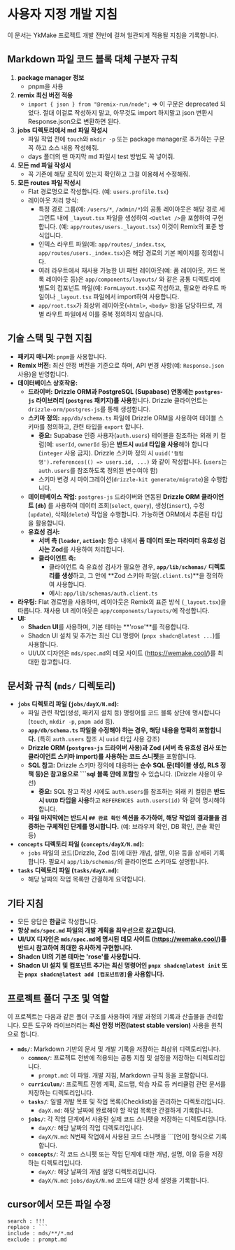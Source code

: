 # **사용자 지정 개발 지침**

이 문서는 YkMake 프로젝트 개발 전반에 걸쳐 일관되게 적용될 지침을 기록합니다.

## **Markdown 파일 코드 블록 대체 구분자 규칙**

1. **package manager 정보**
    - pnpm을 사용
2. **remix 최신 버전 적용**
    - `import { json } from "@remix-run/node";` => 이 구문은 deprecated 되었다. 절대 이걸로 작성하지 말고, 아무것도 import 하지말고 json 변환시 Response.json으로 변환하면 된다.
3. **jobs 디렉토리에서 md 파일 작성시**
    - 파일 작업 전에 `touch`와 `mkdir -p` 또는 package manager로 추가하는 구문 꼭 하고 소스 내용 작성해줘.
    - days 폴더의 맨 마지막 md 파일시 test 방법도 꼭 넣어줘.
4. **모든 md 파일 작성시**
    - 꼭 기존에 해당 로직이 있는지 확인하고 그걸 이용해서 수정해줘.
5. **모든 routes 파일 작성시**
    - Flat 경로명으로 작성합니다. (예: `users.profile.tsx`)
    - 레이아웃 처리 방식:
        - 특정 경로 그룹(예: `/users/*`, `/admin/*`)의 공통 레이아웃은 해당 경로 세그먼트 내에 `_layout.tsx` 파일을 생성하여 `<Outlet />`을 포함하여 구현합니다. (예: `app/routes/users._layout.tsx`) 이것이 Remix의 표준 방식입니다.
        - 인덱스 라우트 파일(예: `app/routes/_index.tsx`, `app/routes/users._index.tsx`)은 해당 경로의 기본 페이지를 정의합니다.
        - 여러 라우트에서 재사용 가능한 UI 패턴 레이아웃(예: 폼 레이아웃, 카드 목록 레이아웃 등)은 `app/components/layouts/` 와 같은 공통 디렉토리에 별도의 컴포넌트 파일(예: `FormLayout.tsx`)로 작성하고, 필요한 라우트 파일이나 `_layout.tsx` 파일에서 import하여 사용합니다.
        - `app/root.tsx`가 최상위 레이아웃(`<html>`, `<body>` 등)을 담당하므로, 개별 라우트 파일에서 이를 중복 정의하지 않습니다.

## **기술 스택 및 구현 지침**

- **패키지 매니저:** `pnpm`을 사용합니다.
- **Remix 버전:** 최신 안정 버전을 기준으로 하며, API 변경 사항(예: `Response.json` 사용)을 반영합니다.
- **데이터베이스 상호작용:**
    - **드라이버:** **Drizzle ORM과 PostgreSQL (Supabase) 연동에는 `postgres-js` 라이브러리 (`postgres` 패키지)를 사용**합니다. Drizzle 클라이언트는 `drizzle-orm/postgres-js`를 통해 생성합니다.
    - **스키마 정의:** `app/db/schema.ts` 파일에 Drizzle ORM을 사용하여 테이블 스키마를 정의하고, 관련 타입을 `export` 합니다.
        - **중요:** Supabase 인증 사용자(`auth.users`) 테이블을 참조하는 외래 키 컬럼(예: `userId`, `ownerId` 등)은 **반드시 `uuid` 타입을 사용**해야 합니다 (`integer` 사용 금지). Drizzle 스키마 정의 시 `uuid('컬럼명').references(() => users.id, ...)` 와 같이 작성합니다. (`users`는 `auth.users`를 참조하도록 정의된 변수여야 함)
        - 스키마 변경 시 마이그레이션(`drizzle-kit generate/migrate`)을 수행합니다.
    - **데이터베이스 작업:** `postgres-js` 드라이버와 연동된 **Drizzle ORM 클라이언트 (`db`)** 를 사용하여 데이터 조회(`select`, `query`), 생성(`insert`), 수정(`update`), 삭제(`delete`) 작업을 수행합니다. 가능하면 ORM에서 추론된 타입을 활용합니다.
    - **유효성 검사:**
        - **서버 측 (`loader`, `action`):** 함수 내에서 **폼 데이터 또는 파라미터 유효성 검사는 Zod**를 사용하여 처리합니다.
        - **클라이언트 측:**
            - 클라이언트 측 유효성 검사가 필요한 경우, **`app/lib/schemas/` 디렉토리를 생성**하고, 그 안에 **Zod 스키마 파일(`.client.ts`)**을 정의하여 사용합니다.
            - 예시: `app/lib/schemas/auth.client.ts`
- **라우팅:** Flat 경로명을 사용하며, 레이아웃은 Remix의 표준 방식 (`_layout.tsx`)을 따릅니다. 재사용 UI 레이아웃은 `app/components/layouts/`에 작성합니다.
- **UI:**
    - **Shadcn UI**를 사용하며, 기본 테마는 **'rose'**를 적용합니다.
    - Shadcn UI 설치 및 추가는 최신 CLI 명령어 (`pnpx shadcn@latest ...`)를 사용합니다.
    - UI/UX 디자인은 `mds/spec.md`의 데모 사이트 (https://wemake.cool/)를 최대한 참고합니다.

## **문서화 규칙 (`mds/` 디렉토리)**

- **`jobs` 디렉토리 파일 (`jobs/dayX/N.md`):**
    - 파일 관련 작업(생성, 패키지 설치 등) 명령어를 코드 블록 상단에 명시합니다 (`touch`, `mkdir -p`, `pnpm add` 등).
    - **`app/db/schema.ts` 파일을 수정해야 하는 경우, 해당 내용을 명확히 포함합니다.** (특히 `auth.users` 참조 시 `uuid` 타입 사용 강조)
    - **Drizzle ORM (`postgres-js` 드라이버 사용)과 Zod (서버 측 유효성 검사 또는 클라이언트 스키마 import)를 사용하는 코드 스니펫**을 포함합니다.
    - **SQL 참고:** Drizzle 스키마 정의에 대응하는 **순수 SQL 문(테이블 생성, RLS 정책 등)은 참고용으로 ```sql 블록 안에 포함**할 수 있습니다. (Drizzle 사용이 우선)
        - **중요:** SQL 참고 작성 시에도 `auth.users`를 참조하는 외래 키 컬럼은 **반드시 `UUID` 타입을 사용**하고 `REFERENCES auth.users(id)` 와 같이 명시해야 합니다.
    - **파일 마지막에는 반드시 `## 완료 확인` 섹션을 추가하여, 해당 작업의 결과물을 검증하는 구체적인 단계를 명시합니다.** (예: 브라우저 확인, DB 확인, 콘솔 확인 등)
- **`concepts` 디렉토리 파일 (`concepts/dayX/N.md`):**
    - `jobs` 파일의 코드(Drizzle, Zod 등)에 대한 개념, 설명, 이유 등을 상세히 기록합니다. 필요시 `app/lib/schemas/`의 클라이언트 스키마도 설명합니다.
- **`tasks` 디렉토리 파일 (`tasks/dayX.md`):**
    - 해당 날짜의 작업 목록만 간결하게 요약합니다.

## **기타 지침**

- 모든 응답은 **한글**로 작성합니다.
- **항상 `mds/spec.md` 파일의 개발 계획을 최우선으로 참고합니다.**
- **UI/UX 디자인은 `mds/spec.md`에 명시된 데모 사이트 (https://wemake.cool/)를 반드시 참고하여 최대한 유사하게 구현합니다.**
- **Shadcn UI의 기본 테마는 'rose'를 사용합니다.**
- **Shadcn UI 설치 및 컴포넌트 추가는 최신 명령어인 `pnpx shadcn@latest init` 또는 `pnpx shadcn@latest add [컴포넌트명]`을 사용합니다.**

## **프로젝트 폴더 구조 및 역할**

이 프로젝트는 다음과 같은 폴더 구조를 사용하여 개발 과정의 기록과 산출물을 관리합니다. 모든 도구와 라이브러리는 **최신 안정 버전(latest stable version)** 사용을 원칙으로 합니다.

- **`mds/`**: Markdown 기반의 문서 및 개발 기록을 저장하는 최상위 디렉토리입니다.
    - **`common/`**: 프로젝트 전반에 적용되는 공통 지침 및 설정을 저장하는 디렉토리입니다.
        - `prompt.md`: 이 파일. 개발 지침, Markdown 규칙 등을 포함합니다.
    - **`curriculum/`**: 프로젝트 진행 계획, 로드맵, 학습 자료 등 커리큘럼 관련 문서를 저장하는 디렉토리입니다.
    - **`tasks/`**: 일별 개발 목표 및 작업 목록(Checklist)을 관리하는 디렉토리입니다.
        - `dayX.md`: 해당 날짜에 완료해야 할 작업 목록만 간결하게 기록합니다.
    - **`jobs/`**: 각 작업 단계에서 사용된 실제 코드 스니펫을 저장하는 디렉토리입니다.
        - `dayX/`: 해당 날짜의 작업 디렉토리입니다.
        - `dayX/N.md`: N번째 작업에서 사용된 코드 스니펫을 ```[언어] 형식으로 기록합니다.
    - **`concepts/`**: 각 코드 스니펫 또는 작업 단계에 대한 개념, 설명, 이유 등을 저장하는 디렉토리입니다.
        - `dayX/`: 해당 날짜의 개념 설명 디렉토리입니다.
        - `dayX/N.md`: `jobs/dayX/N.md` 코드에 대한 상세 설명을 기록합니다.

## **cursor에서 모든 파일 수정**

```
search : !!!
replace : ```
include : mds/**/*.md
exclude : prompt.md

```